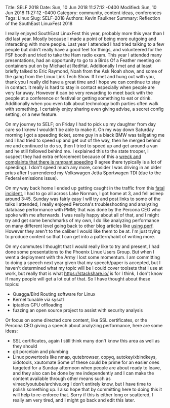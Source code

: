 Title: SELF 2018
Date: Sun, 10 Jun 2018 11:27:12 -0400
Modified: Sun, 10 Jun 2018 11:27:12 -0400
Category: community, content ideas, conferences
Tags: Linux
Slug: SELF-2018
Authors: Kevin Faulkner
Summary: Reflection of the SouthEast LinuxFest 2018

I really enjoyed SouthEast LinuxFest this year, probably more this year than I did last year. Mostly because I made a point of being more outgoing and interacting with more people. Last year I attended I had tried talking to a few people but didn't really have a good feel for things, and volunteered for the FSF booth and tried to take the Ham radio exam. This year I attended many presentations, had an opportunity to go to a Birds Of a Feather meeting on containers put on by Michael at RedHat. Additionally I met and at least briefly talked to Eric Raymond, Noah from the Ask Noah show, and some of the gang from the Linux Link Tech Show. If I met and hung out with you, thank you I really did have a great time and I hope we can continue to stay in contact. It really is hard to stay in contact especially when people are very far away. However it can be very rewarding to meet back with the people at a conference or festival or getting something to eat or drink. Additionally when you even talk about technology both parties often walk with something. I certainly enjoy sharing even giving advise, a secret config setting, or a new feature.

On my journey to SELF; on Friday I had to pick up my daughter from day care so I knew I wouldn't be able to make it. On my way down Saturday morning I got a speeding ticket, some guy in a black BMW was tailgating me and I had tried to speed up and get out of the way, then he merged behind me and continued to do so, then I tried to speed up and get around a van and he still followed behind me. I explained this to the state trooper, I suspect they had extra enforcement because of this a [wreck and complaints that there is rampant speeding](http://www.fox46charlotte.com/news/local-news/speeding-wrecks-on-i-85-make-some-question-lack-of-troopers) (I agree there typically is a lot of speeding). I don't speed much any more, consider I was driving in an older prius after I surrendered my Volkswagen Jetta Sportwagen TDI (due to the Federal emissions issue).

On my way back home I ended up getting caught in the traffic from this [fatal incident](https://www.wsoctv.com/news/local/1-killed-in-i-85-crash-in-rowan-county/766779940), I had to go all across Lake Norman, I got home at 3, and fell asleep around 3:45. Sunday was fairly easy I will try and post links to some of the talks I attended, I really enjoyed Percona's troubleshooting and analyzing database performance with PMM; that was done by the Percona CEO who spoke with me afterwards. I was really happy about all of that, and I might try and get some benchmarks of my own, I do like analyzing performance on many different level going back to other blog articles like [using perf](../urxvt_vs_eterm.html). However they aren't to the caliber I would like them to be at. I'm just trying to produce content so that I can get into a pattern/habit of writing more.

On my commutes I thought that I would really like to try and present, I had done some presentations to the Phoenix Linux Users Group. But when I went a deployment with the Army I lost some momentum. I am committing to doing a speech next year given that my speech/paper is accepted, but I haven't determined what my topic will be I could cover toolsets that I use at work, but really that is what https://stackshare.io/ is for I think, I don't know if many people will get a lot out of that. So I have thought about these topics:
  - Quagga/Bird Routing software for Linux
  - Kernel tunable via sysctl
  - iptables GPU offloading
  - fuzzing an open source project to assist with security analysis

Or focus on some directed core content, like SSL certificates, or the Percona CEO giving a speech about analyzing performance, here are some ideas:
  - SSL certificates, again I still think many don't know this area as well as they should 
  - git porcelain and plumbing
  - Linux powertools like nmap, qutebrowser, copyq, autokey/xbindkeys, xidotools, xautomate
Some of these could be prime for an easier ones targeted for a Sunday afternoon when people are about ready to leave, and they also can be done by me independently and I can make the content available through other means such as vimeo/youtube/archive.org
I don't entirely know, but I have time to polish something up. I also hope that by committing here to doing this it will help to re-enforce that. Sorry if this is either long or scattered, I really am very tired, and I might go back and edit this later.
